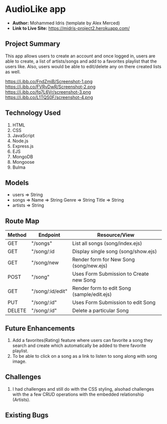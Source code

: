 # AudioLike app

- **Author:** Mohammed Idris (template by Alex Merced)
- **Link to Live Site:** https://midris-project2.herokuapp.com/


## Project Summary
This app allows users to create an account and once logged in, users are able to create, a list of artists/songs and add to a favorites playlist that the users like. Also, users would be able to edit/delete any on there created lists as well.

https://i.ibb.co/FndZmjB/Screenshot-1.png
https://i.ibb.co/FVRvDwR/Screenshot-2.png
https://i.ibb.co/fq7L6Vr/screenshot-3.png
https://i.ibb.co/L1TQS0F/screenshot-4.png



## Technology Used
1. HTML
2. CSS
3. JavaScript
4. Node.js
5. Express.js
6. EJS
7. MongoDB
8. Mongoose
9. Bulma


## Models
 - users => String
 - songs => Name => String
            Genre => String
            Title => String
 - artists => String


## Route Map

| Method | Endpoint | Resource/View |
|--------|----------|---------------|
|GET| "/songs" | List all songs (song/index.ejs) |
|GET| "/song/:id | Display single song (song/show.ejs)|
|GET| "/song/new | Render form for New Song (song/new.ejs)|
|POST| "/song" | Uses Form Submission to Create new Song |
|GET| "/song/:id/edit" | Render form to edit Song (sample/edit.ejs)|
|PUT| "/song/:id" | Uses Form Submission to edit Song |
|DELETE| "/song/:id" | Delete a particular Song |

## Future Enhancements
1. Add a favorites(Rating) feature where users can favorite a song they search and create which automatically be added to there favorite playlist.
2. To be able to click on a song as a link to listen to song along with song image.

## Challenges
1. I had challenges and still do with the CSS styling, alsohad challenges with the a few CRUD operations with the embedded relationship (Artists).


## Existing Bugs
